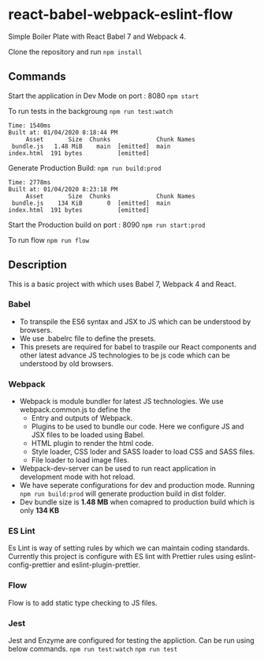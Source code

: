 # react-babel-webpack-eslint-flow
Simple Boiler Plate with React Babel 7 and Webpack 4. 

Clone the repository and run `npm install`

## Commands 

Start the application in Dev Mode on port : 8080
`npm start`

To run tests in the backgroung 
`npm run test:watch`

```
Time: 1540ms
Built at: 01/04/2020 8:18:44 PM
     Asset       Size  Chunks             Chunk Names
 bundle.js   1.48 MiB    main  [emitted]  main
index.html  191 bytes          [emitted]
```

Generate Production Build:
`npm run build:prod`

```
Time: 2778ms
Built at: 01/04/2020 8:23:18 PM
     Asset       Size  Chunks             Chunk Names
 bundle.js    134 KiB       0  [emitted]  main       
index.html  191 bytes          [emitted]
```

Start the Production build on port : 8090
`npm run start:prod`

To run flow
`npm run flow`

## Description

This is a basic project with which uses Babel 7, Webpack 4 and React.

### Babel
- To transpile the ES6 syntax and JSX to JS which can be understood by browsers. 
- We use .babelrc file to define the presets. 
- This presets are required for babel to traspile our React components and other latest advance JS technologies to be js code which can be understood by old browsers.

### Webpack
- Webpack is module bundler for latest JS technologies. We use webpack.common.js to define the 
   - Entry and outputs of Webpack.
   - Plugins to be used to bundle our code. Here we configure JS and JSX files to be loaded using Babel.
   - HTML plugin to render the html code.
   - Style loader, CSS loder and SASS loader to load CSS and SASS files.
   - File loader to load image files.
- Webpack-dev-server can be used to run react application in development mode with hot reload. 
- We have seperate configurations for dev and production mode. Running `npm run build:prod` will generate production build in dist folder. 
- Dev bundle size is **1.48 MB** when comapred to production build which is only **134 KB**

### ES Lint
Es Lint is way of setting rules by which we can maintain coding standards. Currently this project is configure with ES lint with Prettier rules using eslint-config-prettier and eslint-plugin-prettier.

### Flow
Flow is to add static type checking to JS files. 

### Jest
Jest and Enzyme are configured for testing the appliction. Can be run using below commands.
`npm run test:watch` 
`npm run test`
